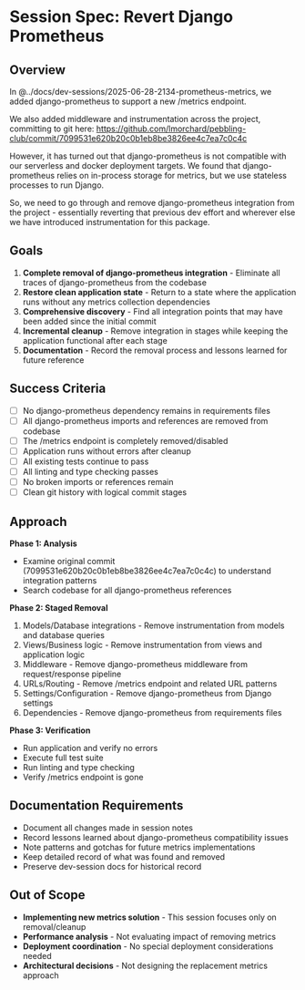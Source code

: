 # Session Spec: Revert Django Prometheus

## Overview

In @../docs/dev-sessions/2025-06-28-2134-prometheus-metrics, we added django-prometheus to support a new /metrics endpoint.

We also added middleware and instrumentation across the project, committing to git here: https://github.com/lmorchard/pebbling-club/commit/7099531e620b20c0b1eb8be3826ee4c7ea7c0c4c

However, it has turned out that django-prometheus is not compatible with our serverless and docker deployment targets. We found that django-prometheus relies on in-process storage for metrics, but we use stateless processes to run Django.

So, we need to go through and remove django-prometheus integration from the project - essentially reverting that previous dev effort and wherever else we have introduced instrumentation for this package.

## Goals

1. **Complete removal of django-prometheus integration** - Eliminate all traces of django-prometheus from the codebase
2. **Restore clean application state** - Return to a state where the application runs without any metrics collection dependencies
3. **Comprehensive discovery** - Find all integration points that may have been added since the initial commit
4. **Incremental cleanup** - Remove integration in stages while keeping the application functional after each stage
5. **Documentation** - Record the removal process and lessons learned for future reference

## Success Criteria

- [ ] No django-prometheus dependency remains in requirements files
- [ ] All django-prometheus imports and references are removed from codebase
- [ ] The /metrics endpoint is completely removed/disabled
- [ ] Application runs without errors after cleanup
- [ ] All existing tests continue to pass
- [ ] All linting and type checking passes
- [ ] No broken imports or references remain
- [ ] Clean git history with logical commit stages

## Approach

**Phase 1: Analysis**
- Examine original commit (7099531e620b20c0b1eb8be3826ee4c7ea7c0c4c) to understand integration patterns
- Search codebase for all django-prometheus references

**Phase 2: Staged Removal**
1. Models/Database integrations - Remove instrumentation from models and database queries
2. Views/Business logic - Remove instrumentation from views and application logic
3. Middleware - Remove django-prometheus middleware from request/response pipeline
4. URLs/Routing - Remove /metrics endpoint and related URL patterns
5. Settings/Configuration - Remove django-prometheus from Django settings
6. Dependencies - Remove django-prometheus from requirements files

**Phase 3: Verification**
- Run application and verify no errors
- Execute full test suite
- Run linting and type checking
- Verify /metrics endpoint is gone

## Documentation Requirements

- Document all changes made in session notes
- Record lessons learned about django-prometheus compatibility issues
- Note patterns and gotchas for future metrics implementations
- Keep detailed record of what was found and removed
- Preserve dev-session docs for historical record

## Out of Scope

- **Implementing new metrics solution** - This session focuses only on removal/cleanup
- **Performance analysis** - Not evaluating impact of removing metrics
- **Deployment coordination** - No special deployment considerations needed
- **Architectural decisions** - Not designing the replacement metrics approach
